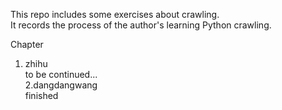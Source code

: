 This repo includes some exercises about crawling.  
It records the process of the author's learning Python crawling.  
  
Chapter  
1. zhihu  
to be continued...  
2.dangdangwang  
finished  
